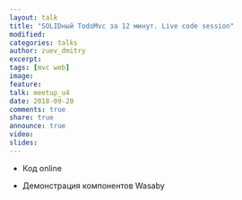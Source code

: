 ```yaml
---
layout: talk
title: "SOLIDный TodoMvc за 12 минут. Live code session"
modified:
categories: talks
author: zuev_dmitry
excerpt:
tags: [mvc web]
image:
feature:
talk: meetup_u4
date: 2018-09-20
comments: true
share: true
announce: true
video: 
slides: 
---
```


* Код online

* Демонстрация компонентов Wasaby